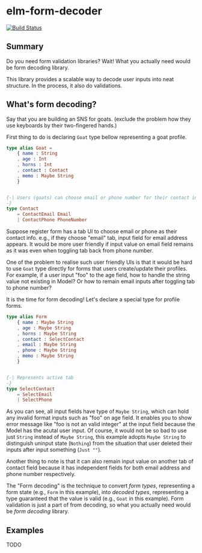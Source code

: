# elm-form-decoder

[![Build Status](https://travis-ci.org/arowM/elm-form-decoder.svg?branch=master)](https://travis-ci.org/arowM/elm-form-decoder)

## Summary

Do you need form validation libraries?
Wait! What you actually need would be form decoding library.

This library provides a scalable way to decode user inputs into neat structure.
In the process, it also do validations.

## What's form decoding?

Say that you are building an SNS for goats.
(exclude the problem how they use keyboards by their two-fingered hands.)

First thing to do is declaring `Goat` type bellow representing a goat profile.

```elm
type alias Goat =
    { name : String
    , age : Int
    , horns : Int
    , contact : Contact
    , memo : Maybe String
    }


{-| Users (goats) can choose email or phone number for their contact info.
-}
type Contact
    = ContactEmail Email
    | ContactPhone PhoneNumber
```

Suppose register form has a tab UI to choose email or phone as their contact info.
e.g., if they choose "email" tab, input field for email address appears.
It would be more user friendly if input value on email field remains as it was even when toggling tab back from phone number.

One of the problem to realise such user friendly UIs is that it would be hard to use `Goat` type directly for forms that users create/update their profiles.
For example, if a user input "foo" to the age field, how to handle the string value not existing in Model? Or how to remain email inputs after toggling tab to phone number?

It is the time for form decoding!
Let's declare a special type for profile forms.

```elm
type alias Form
    { name : Maybe String
    , age : Maybe String
    , horns : Maybe String
    , contact : SelectContact
    , email : Maybe String
    , phone : Maybe String
    , memo : Maybe String
    }


{-| Represents active tab
-}
type SelectContact
    = SelectEmail
    | SelectPhone
```

As you can see, all input fields have type of `Maybe String`, which can hold any invalid format inputs such as "foo" on age field.
It enables you to show error message like "foo is not an valid integer" at the input field because the Model has the acutal user input.
Of course, it would not be so bad to use just `String` instead of `Maybe String`, this example adopts `Maybe String` to distinguish uninput state (`Nothing`) from the situation that user deleted their inputs after input something (`Just ""`).

Another thing to note is that it can also remain input value on another tab of contact field because it has independent fields for both email address and phone number respectively.

The "Form decoding" is the technique to convert _form types_, representing a form state (e.g., `Form` in this example), into _decoded types_, representing a type guaranteed that the value is valid (e.g., `Goat` in this example).
Form validation is just a part of from decoding, so what you actually need would be *form decoding* library.

## Examples

TODO
